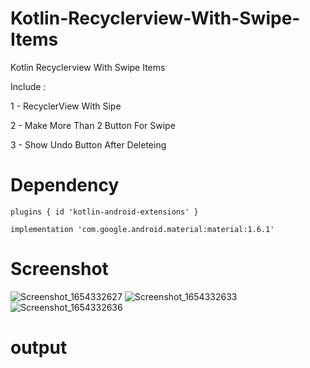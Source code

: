 # Kotlin-Recyclerview-With-Swipe-Items
Kotlin Recyclerview With Swipe Items

Include : 

1 - RecyclerView With Sipe

2 - Make More Than 2 Button For Swipe

3 - Show Undo Button After Deleteing




# Dependency

`plugins {
    id 'kotlin-android-extensions'
}`


`implementation 'com.google.android.material:material:1.6.1'`



# Screenshot

![Screenshot_1654332627](https://user-images.githubusercontent.com/16983215/171992104-2feae0d2-faf2-43fc-83ee-a2efe3ebc95d.png)
![Screenshot_1654332633](https://user-images.githubusercontent.com/16983215/171992111-b7675096-75b3-41d8-a9a2-f71150b4ad49.png)
![Screenshot_1654332636](https://user-images.githubusercontent.com/16983215/171992109-11018cbf-ad19-456b-883a-8f864236f675.png)


# output


